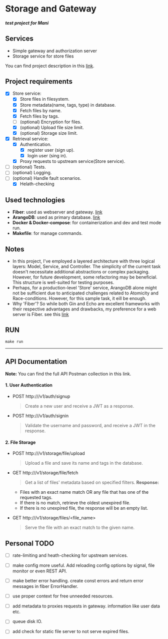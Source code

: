 # Storage and Gateway
#### _test project for Mani_


## Services

- Simple gateway and authorization server
- Storage service for store files

You can find project description in this [link]().


## Project requirements
- [x] Store service:
  - [x] Store files in filesystem.
  - [x] Store metadata(name, tags, type) in database.
  - [x] Fetch files by name.
  - [x] Fetch files by tags.
  - [ ] (optional) Encryption for files.
  - [x] (optional) Upload file size limit.
  - [x] (optional) Storage size limit.
- [x] Retrieval service:
  - [x] Authentication.
    - [x] register user (sign up).
    - [x] login user (sing in).
  - [x] Proxy requests to upstream service(Store service).
- [ ] (optional) Tests.
- [ ] (optional) Logging.
- [ ] (optional) Handle fault scenarios.
  - [x] Helath-checking

## Used technologies
- **Fiber**: used as webserver and gateway. [link](https://docs.gofiber.io/)
- **ArangoDB**: used as primary database. [link](https://arangodb.com/)
- **Docker & Docker-compose**: for containerization and dev and test mode run.
- **Makefile**: for manage commands.


## Notes
- In this project, I've employed a layered architecture with three logical layers: Model, Service, and Controller. The simplicity of the current task doesn't necessitate additional abstractions or complex packaging. However, for future development, some refactoring may be beneficial. This structure is well-suited for testing purposes.
- Perhaps, for a production-level 'Store' service, ArangoDB alone might not be sufficient due to anticipated challenges related to Atomicity and Race-conditions. However, for this sample task, it eill be enough.
- Why 'Fiber'? So while both Gin and Echo are excellent frameworks with their respective advantages and drawbacks, my preference for a web server is Fiber. see this [link](https://medium.com/deno-the-complete-reference/go-gin-vs-fiber-hello-world-performance-6863e597b654)






## RUN

```shell
make run
```
-----------------
## API Documentation

**Note:** You can find the full API Postman collection in this link.

#### 1\. User Authentication

* POST http://<server>/v1/auth/signup
  > Create a new user and receive a JWT as a response.

* POST http://<server>/v1/auth/signin
  > Validate the username and password, and receive a JWT in the response.

#### 2\. File Storage

* POST http://<server>/v1/storage/file/upload
  > Upload a file and save its name and tags in the database.

* GET http://<server>/v1/storage/file/fetch
  > Get a list of files' metadata based on specified filters.
  **Response:**
  - Files with an exact name match OR any file that has one of the requested tags.
  - If there is no match, retrieve the oldest unexpired file.
  - If there is no unexpired file, the response will be an empty list.

* GET http://<server>/v1/storage/files/<file\_name>
  > Serve the file with an exact match to the given name.

## Personal TODO
- [ ] rate-limiting and heath-checking for upstream services.
- [ ] make config more useful. Add reloading config options by signal, file monitor or even REST API.
- [ ] make better error handling. create const errors and return error messages in fiber ErrorHandler.
- [ ] use proper context for free unneeded resources.
- [ ] add metadata to proxies requests in gateway. information like user data etc.
- [ ] queue disk IO.
- [ ] add check for static file server to not serve expired files.


